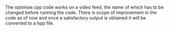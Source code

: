 The optimise.cpp code works on a video feed, the name of which has to be changed before running the code. 
There is scope of improvement in the code as of now and once a satisfactory output is obtained it will be converted to a hpp file.
